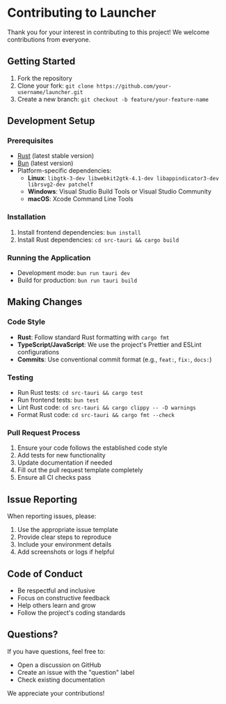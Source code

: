 # Contributing to Launcher

Thank you for your interest in contributing to this project! We welcome contributions from everyone.

## Getting Started

1. Fork the repository
2. Clone your fork: `git clone https://github.com/your-username/launcher.git`
3. Create a new branch: `git checkout -b feature/your-feature-name`

## Development Setup

### Prerequisites
- [Rust](https://rustlang.org/) (latest stable version)
- [Bun](https://bun.sh/) (latest version)
- Platform-specific dependencies:
  - **Linux**: `libgtk-3-dev libwebkit2gtk-4.1-dev libappindicator3-dev librsvg2-dev patchelf`
  - **Windows**: Visual Studio Build Tools or Visual Studio Community
  - **macOS**: Xcode Command Line Tools

### Installation
1. Install frontend dependencies: `bun install`
2. Install Rust dependencies: `cd src-tauri && cargo build`

### Running the Application
- Development mode: `bun run tauri dev`
- Build for production: `bun run tauri build`

## Making Changes

### Code Style
- **Rust**: Follow standard Rust formatting with `cargo fmt`
- **TypeScript/JavaScript**: We use the project's Prettier and ESLint configurations
- **Commits**: Use conventional commit format (e.g., `feat:`, `fix:`, `docs:`)

### Testing
- Run Rust tests: `cd src-tauri && cargo test`
- Run frontend tests: `bun test`
- Lint Rust code: `cd src-tauri && cargo clippy -- -D warnings`
- Format Rust code: `cd src-tauri && cargo fmt --check`

### Pull Request Process
1. Ensure your code follows the established code style
2. Add tests for new functionality
3. Update documentation if needed
4. Fill out the pull request template completely
5. Ensure all CI checks pass

## Issue Reporting

When reporting issues, please:
1. Use the appropriate issue template
2. Provide clear steps to reproduce
3. Include your environment details
4. Add screenshots or logs if helpful

## Code of Conduct

- Be respectful and inclusive
- Focus on constructive feedback
- Help others learn and grow
- Follow the project's coding standards

## Questions?

If you have questions, feel free to:
- Open a discussion on GitHub
- Create an issue with the "question" label
- Check existing documentation

We appreciate your contributions!
